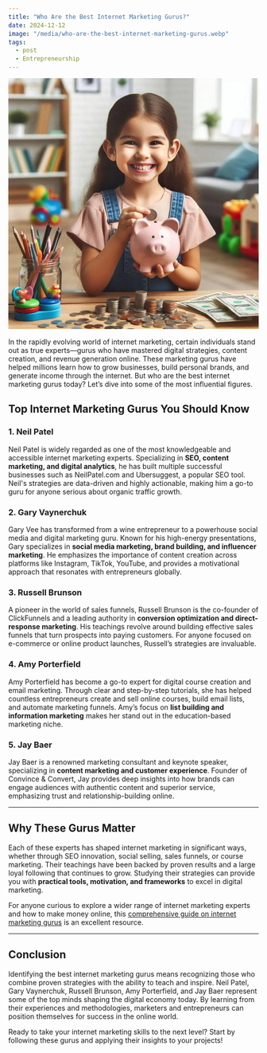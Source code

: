 ```yaml
---
title: "Who Are the Best Internet Marketing Gurus?"
date: 2024-12-12
image: "/media/who-are-the-best-internet-marketing-gurus.webp"
tags:
  - post
  - Entrepreneurship
---
```


![Who Are the Best Internet Marketing Gurus?](/media/who-are-the-best-internet-marketing-gurus.webp)

In the rapidly evolving world of internet marketing, certain individuals stand out as true experts—gurus who have mastered digital strategies, content creation, and revenue generation online. These marketing gurus have helped millions learn how to grow businesses, build personal brands, and generate income through the internet. But who are the best internet marketing gurus today? Let’s dive into some of the most influential figures.

## Top Internet Marketing Gurus You Should Know

### 1. **Neil Patel**
Neil Patel is widely regarded as one of the most knowledgeable and accessible internet marketing experts. Specializing in **SEO, content marketing, and digital analytics**, he has built multiple successful businesses such as NeilPatel.com and Ubersuggest, a popular SEO tool. Neil's strategies are data-driven and highly actionable, making him a go-to guru for anyone serious about organic traffic growth.

### 2. **Gary Vaynerchuk**
Gary Vee has transformed from a wine entrepreneur to a powerhouse social media and digital marketing guru. Known for his high-energy presentations, Gary specializes in **social media marketing, brand building, and influencer marketing**. He emphasizes the importance of content creation across platforms like Instagram, TikTok, YouTube, and provides a motivational approach that resonates with entrepreneurs globally.

### 3. **Russell Brunson**
A pioneer in the world of sales funnels, Russell Brunson is the co-founder of ClickFunnels and a leading authority in **conversion optimization and direct-response marketing**. His teachings revolve around building effective sales funnels that turn prospects into paying customers. For anyone focused on e-commerce or online product launches, Russell’s strategies are invaluable.

### 4. **Amy Porterfield**
Amy Porterfield has become a go-to expert for digital course creation and email marketing. Through clear and step-by-step tutorials, she has helped countless entrepreneurs create and sell online courses, build email lists, and automate marketing funnels. Amy’s focus on **list building and information marketing** makes her stand out in the education-based marketing niche.

### 5. **Jay Baer**
Jay Baer is a renowned marketing consultant and keynote speaker, specializing in **content marketing and customer experience**. Founder of Convince & Convert, Jay provides deep insights into how brands can engage audiences with authentic content and superior service, emphasizing trust and relationship-building online.

---

## Why These Gurus Matter

Each of these experts has shaped internet marketing in significant ways, whether through SEO innovation, social selling, sales funnels, or course marketing. Their teachings have been backed by proven results and a large loyal following that continues to grow. Studying their strategies can provide you with **practical tools, motivation, and frameworks** to excel in digital marketing.

For anyone curious to explore a wider range of internet marketing experts and how to make money online, this [comprehensive guide on internet marketing gurus](https://supertotallyawesome.com/posts/make-money-online-gurus/) is an excellent resource.

---

## Conclusion

Identifying the best internet marketing gurus means recognizing those who combine proven strategies with the ability to teach and inspire. Neil Patel, Gary Vaynerchuk, Russell Brunson, Amy Porterfield, and Jay Baer represent some of the top minds shaping the digital economy today. By learning from their experiences and methodologies, marketers and entrepreneurs can position themselves for success in the online world.

Ready to take your internet marketing skills to the next level? Start by following these gurus and applying their insights to your projects!
